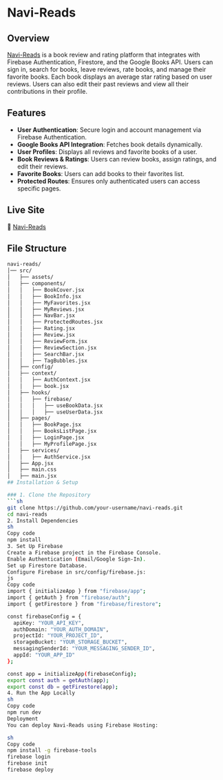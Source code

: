 # Navi-Reads

## Overview
[Navi-Reads](https://navireads.web.app/) is a book review and rating platform that integrates with Firebase Authentication, Firestore, and the Google Books API. Users can sign in, search for books, leave reviews, rate books, and manage their favorite books. Each book displays an average star rating based on user reviews. Users can also edit their past reviews and view all their contributions in their profile.

## Features
- **User Authentication**: Secure login and account management via Firebase Authentication.
- **Google Books API Integration**: Fetches book details dynamically.
- **User Profiles**: Displays all reviews and favorite books of a user.
- **Book Reviews & Ratings**: Users can review books, assign ratings, and edit their reviews.
- **Favorite Books**: Users can add books to their favorites list.
- **Protected Routes**: Ensures only authenticated users can access specific pages.

## Live Site
🔗 [Navi-Reads](https://navireads.web.app/)

## File Structure
```sh
navi-reads/
│── src/
│   ├── assets/
│   ├── components/
│   │   ├── BookCover.jsx
│   │   ├── BookInfo.jsx
│   │   ├── MyFavorites.jsx
│   │   ├── MyReviews.jsx
│   │   ├── NavBar.jsx
│   │   ├── ProtectedRoutes.jsx
│   │   ├── Rating.jsx
│   │   ├── Review.jsx
│   │   ├── ReviewForm.jsx
│   │   ├── ReviewSection.jsx
│   │   ├── SearchBar.jsx
│   │   ├── TagBubbles.jsx
│   ├── config/
│   ├── context/
│   │   ├── AuthContext.jsx
│   │   ├── book.jsx
│   ├── hooks/
│   │   ├── firebase/
│   │   │   ├── useBookData.jsx
│   │   │   ├── useUserData.jsx
│   ├── pages/
│   │   ├── BookPage.jsx
│   │   ├── BooksListPage.jsx
│   │   ├── LoginPage.jsx
│   │   ├── MyProfilePage.jsx
│   ├── services/
│   │   ├── AuthService.jsx
│   ├── App.jsx
│   ├── main.css
│   ├── main.jsx
## Installation & Setup

### 1. Clone the Repository
```sh
git clone https://github.com/your-username/navi-reads.git
cd navi-reads
2. Install Dependencies
sh
Copy code
npm install
3. Set Up Firebase
Create a Firebase project in the Firebase Console.
Enable Authentication (Email/Google Sign-In).
Set up Firestore Database.
Configure Firebase in src/config/firebase.js:
js
Copy code
import { initializeApp } from "firebase/app";
import { getAuth } from "firebase/auth";
import { getFirestore } from "firebase/firestore";

const firebaseConfig = {
  apiKey: "YOUR_API_KEY",
  authDomain: "YOUR_AUTH_DOMAIN",
  projectId: "YOUR_PROJECT_ID",
  storageBucket: "YOUR_STORAGE_BUCKET",
  messagingSenderId: "YOUR_MESSAGING_SENDER_ID",
  appId: "YOUR_APP_ID"
};

const app = initializeApp(firebaseConfig);
export const auth = getAuth(app);
export const db = getFirestore(app);
4. Run the App Locally
sh
Copy code
npm run dev
Deployment
You can deploy Navi-Reads using Firebase Hosting:

sh
Copy code
npm install -g firebase-tools
firebase login
firebase init
firebase deploy